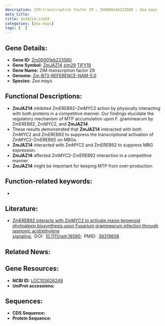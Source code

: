 ```yaml
---
description: ZIM-transcription factor 29 ; Zm00001eb223580 ; Zea mays
meta_title:
title: ZmJAZ14;zim29
categories: [Zea mays]
tags: [  ]
---
```


## Gene Details:
- **Gene ID:**	[Zm00001eb223580](https://www.maizegdb.org/gene_center/gene/Zm00001eb223580)
- **Gene Symbol:** <u>ZmJAZ14</u>&nbsp;<u>zim29</u>&nbsp;<u>TIFY19</u>
- **Gene Name:** ZIM-transcription factor 29
- **Genome:** [Zm-B73-REFERENCE-NAM-5.0](https://www.maizegdb.org/genome/assembly/Zm-B73-REFERENCE-NAM-5.0)
- **Species:** *Zea mays*

## Functional Descriptions:
   - **ZmJAZ14** inhibited ZmEREB92–ZmMYC2 action by physically interacting with both proteins in a competitive manner. Our findings elucidate the regulatory mechanism of MTP accumulation upon F. graminearum by ZmEREB92, ZmMYC2, and **ZmJAZ14**.
   - These results demonstrated that **ZmJAZ14** interacted with both ZmMYC2 and ZmEREB92 to suppress the transcriptional activation of ZmMYC2–ZmEREB92 on MBGs.
   - **ZmJAZ14** interacted with ZmMYC2 and ZmEREB92 to suppress MBG expression.
   - **ZmJAZ14** affected ZmMYC2–ZmEREB92 interaction in a competitive manner.
   - **ZmJAZ14** might be important for keeping MTP from over-production.

## Function-related keywords:
- [](/tags//)

## Literature:
   - [ZmEREB92 interacts with ZmMYC2 to activate maize terpenoid phytoalexin biosynthesis upon Fusarium graminearum infection through jasmonic acid/ethylene signaling.]( https://nph.onlinelibrary.wiley.com/doi/10.1111/nph.18590)&nbsp;&nbsp;DOI:&nbsp;&nbsp;[10.1111/nph.18590](https://nph.onlinelibrary.wiley.com/doi/10.1111/nph.18590);&nbsp;&nbsp;PMID:&nbsp;&nbsp;[36319608](https://pubmed.ncbi.nlm.nih.gov/36319608/)

## Related News:

## Gene Resources:
- **NCBI ID:**  [LOC103626248](https://www.ncbi.nlm.nih.gov/gene/?term=LOC103626248)
- **UniProt accessions:** [](https://www.uniprot.org/uniprotkb//entry)



## Sequences:
- **CDS Sequence:**
- **Protein Sequence:**

